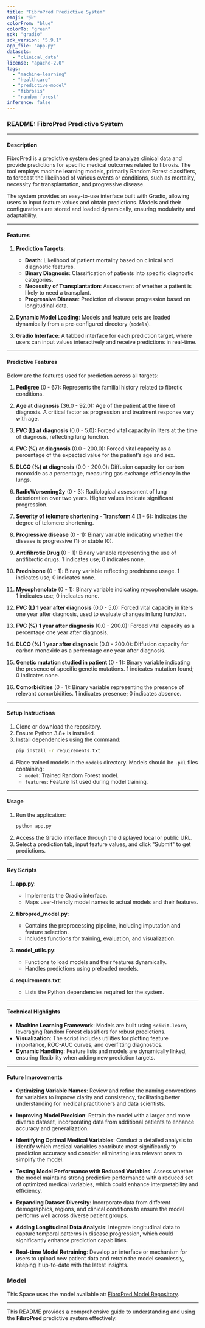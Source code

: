 ```yaml
---
title: "FibroPred Predictive System"
emoji: "🩺"
colorFrom: "blue"
colorTo: "green"
sdk: "gradio"
sdk_version: "5.9.1"
app_file: "app.py"
datasets:
  - "clinical_data"
license: "apache-2.0"
tags:
  - "machine-learning"
  - "healthcare"
  - "predictive-model"
  - "fibrosis"
  - "random-forest"
inference: false
---
```



### README: **FibroPred Predictive System**

---

#### **Description**
FibroPred is a predictive system designed to analyze clinical data and provide predictions for specific medical outcomes related to fibrosis. The tool employs machine learning models, primarily Random Forest classifiers, to forecast the likelihood of various events or conditions, such as mortality, necessity for transplantation, and progressive disease.

The system provides an easy-to-use interface built with Gradio, allowing users to input feature values and obtain predictions. Models and their configurations are stored and loaded dynamically, ensuring modularity and adaptability.

---

#### **Features**
1. **Prediction Targets**:
   - **Death**: Likelihood of patient mortality based on clinical and diagnostic features.
   - **Binary Diagnosis**: Classification of patients into specific diagnostic categories.
   - **Necessity of Transplantation**: Assessment of whether a patient is likely to need a transplant.
   - **Progressive Disease**: Prediction of disease progression based on longitudinal data.

2. **Dynamic Model Loading**: Models and feature sets are loaded dynamically from a pre-configured directory (`models`).

3. **Gradio Interface**: A tabbed interface for each prediction target, where users can input values interactively and receive predictions in real-time.

---

#### **Predictive Features**
Below are the features used for prediction across all targets:

1. **Pedigree** (0 - 67):
   Represents the familial history related to fibrotic conditions.

2. **Age at diagnosis** (36.0 - 92.0):
   Age of the patient at the time of diagnosis. A critical factor as progression and treatment response vary with age.

3. **FVC (L) at diagnosis** (0.0 - 5.0):
   Forced vital capacity in liters at the time of diagnosis, reflecting lung function.

4. **FVC (%) at diagnosis** (0.0 - 200.0):
   Forced vital capacity as a percentage of the expected value for the patient’s age and sex.

5. **DLCO (%) at diagnosis** (0.0 - 200.0):
   Diffusion capacity for carbon monoxide as a percentage, measuring gas exchange efficiency in the lungs.

6. **RadioWorsening2y** (0 - 3):
   Radiological assessment of lung deterioration over two years. Higher values indicate significant progression.

7. **Severity of telomere shortening - Transform 4** (1 - 6):
   Indicates the degree of telomere shortening.

8. **Progressive disease** (0 - 1):
   Binary variable indicating whether the disease is progressive (1) or stable (0).

9. **Antifibrotic Drug** (0 - 1):
   Binary variable representing the use of antifibrotic drugs. 1 indicates use; 0 indicates none.

10. **Prednisone** (0 - 1):
    Binary variable reflecting prednisone usage. 1 indicates use; 0 indicates none.

11. **Mycophenolate** (0 - 1):
    Binary variable indicating mycophenolate usage. 1 indicates use; 0 indicates none.

12. **FVC (L) 1 year after diagnosis** (0.0 - 5.0):
    Forced vital capacity in liters one year after diagnosis, used to evaluate changes in lung function.

13. **FVC (%) 1 year after diagnosis** (0.0 - 200.0):
    Forced vital capacity as a percentage one year after diagnosis.

14. **DLCO (%) 1 year after diagnosis** (0.0 - 200.0):
    Diffusion capacity for carbon monoxide as a percentage one year after diagnosis.

15. **Genetic mutation studied in patient** (0 - 1):
    Binary variable indicating the presence of specific genetic mutations. 1 indicates mutation found; 0 indicates none.

16. **Comorbidities** (0 - 1):
    Binary variable representing the presence of relevant comorbidities. 1 indicates presence; 0 indicates absence.

---

#### **Setup Instructions**
1. Clone or download the repository.
2. Ensure Python 3.8+ is installed.
3. Install dependencies using the command:
   ```bash
   pip install -r requirements.txt
   ```
4. Place trained models in the `models` directory. Models should be `.pkl` files containing:
   - `model`: Trained Random Forest model.
   - `features`: Feature list used during model training.

---

#### **Usage**
1. Run the application:
   ```bash
   python app.py
   ```
2. Access the Gradio interface through the displayed local or public URL.
3. Select a prediction tab, input feature values, and click "Submit" to get predictions.

---

#### **Key Scripts**
1. **app.py**:
   - Implements the Gradio interface.
   - Maps user-friendly model names to actual models and their features.

2. **fibropred_model.py**:
   - Contains the preprocessing pipeline, including imputation and feature selection.
   - Includes functions for training, evaluation, and visualization.

3. **model_utils.py**:
   - Functions to load models and their features dynamically.
   - Handles predictions using preloaded models.

4. **requirements.txt**:
   - Lists the Python dependencies required for the system.

---

#### **Technical Highlights**
- **Machine Learning Framework**: Models are built using `scikit-learn`, leveraging Random Forest classifiers for robust predictions.
- **Visualization**: The script includes utilities for plotting feature importance, ROC-AUC curves, and overfitting diagnostics.
- **Dynamic Handling**: Feature lists and models are dynamically linked, ensuring flexibility when adding new prediction targets.

---

#### **Future Improvements**

- **Optimizing Variable Names**:
  Review and refine the naming conventions for variables to improve clarity and consistency, facilitating better understanding for medical practitioners and data scientists.

- **Improving Model Precision**:
  Retrain the model with a larger and more diverse dataset, incorporating data from additional patients to enhance accuracy and generalization.

- **Identifying Optimal Medical Variables**:
  Conduct a detailed analysis to identify which medical variables contribute most significantly to prediction accuracy and consider eliminating less relevant ones to simplify the model.

- **Testing Model Performance with Reduced Variables**:
  Assess whether the model maintains strong predictive performance with a reduced set of optimized medical variables, which could enhance interpretability and efficiency.

- **Expanding Dataset Diversity**:
  Incorporate data from different demographics, regions, and clinical conditions to ensure the model performs well across diverse patient groups.

- **Adding Longitudinal Data Analysis**:
  Integrate longitudinal data to capture temporal patterns in disease progression, which could significantly enhance prediction capabilities.

- **Real-time Model Retraining**:
  Develop an interface or mechanism for users to upload new patient data and retrain the model seamlessly, keeping it up-to-date with the latest insights.

### Model

This Space uses the model available at: [FibroPred Model Repository](https://huggingface.co/amonfortc/FibroPred).

---

This README provides a comprehensive guide to understanding and using the **FibroPred** predictive system effectively.